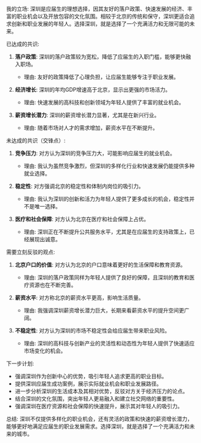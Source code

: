 我的立场: 深圳是应届生的理想选择，因其友好的落户政策、快速发展的经济、丰富的职业机会以及开放包容的文化氛围。相较于北京的传统和保守，深圳更适合追求创新和职业发展的年轻人。选择深圳，就是选择了一个充满活力和无限可能的未来。

已达成的共识:
1. **落户政策**: 深圳的落户政策较为宽松，降低了应届生的入职门槛，能够更快融入职场。
   - 理由: 友好的政策降低了心理负担，让应届生能够专注于职业发展。

2. **经济增长**: 深圳的年均GDP增速高于北京，显示出更强的市场活力。
   - 理由: 快速发展的高科技和创新领域为年轻人提供了丰富的就业机会。

3. **薪资增长潜力**: 深圳的薪资增长潜力显著，尤其是在新兴行业。
   - 理由: 随着市场对人才的需求增加，薪资水平在不断提升。

未达成的共识（交锋点）:
1. **竞争压力**: 对方认为深圳的竞争压力大，可能影响应届生的就业机会。
   - 理由: 我认为虽然竞争激烈，但深圳的多样化行业和快速发展仍能提供多种就业选择。

2. **稳定性**: 对方强调北京的稳定性和体制内岗位的吸引力。
   - 理由: 我认为深圳的创新和活力为年轻人提供了更多成长的机会，稳定性并不是唯一选择。

3. **医疗和社会保障**: 对方认为北京在医疗和社会保障上占优。
   - 理由: 深圳正在不断提升公共服务水平，尤其是在应届生的支持政策上，已经展现出诚意。

需要立刻反驳的观点:
1. **北京户口的价值**: 对方认为北京的户口意味着更好的生活保障和教育资源。
   - 理由: 深圳的落户政策同样为年轻人提供了良好的保障，且深圳的教育和医疗资源也在不断完善。

2. **薪资水平**: 对方称北京的薪资水平更高，影响生活质量。
   - 理由: 我强调深圳薪资增长潜力巨大，长期来看薪资水平的提升空间更广阔。

3. **不稳定性**: 对方认为深圳的市场不稳定性会给应届生带来职业风险。
   - 理由: 深圳的高科技与创新产业的灵活性和动态性为年轻人提供了快速适应市场变化的机会。

下一步计划:
- 强调深圳作为创新中心的优势，吸引年轻人追求更高的职业目标。
- 提供深圳应届生成功案例，展示实际就业机会和职业发展路径。
- 进一步分析深圳的生活成本及其相对优势，反驳对方关于经济压力的论点。
- 结合深圳的文化氛围，突出年轻人更易融入和建立社交网络的重要性。
- 强调深圳在医疗资源和社会保障的快速提升，展示其对年轻人的吸引力。

总结: 深圳不仅提供多样化的职业机会，还有灵活的政策和快速的薪资增长潜力，能够更好地满足应届生的职业发展需求。选择深圳，就是选择了一个充满活力和未来的城市。